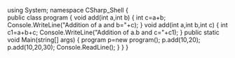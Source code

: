 using System;
namespace CSharp_Shell
{	
	public class program
	{
		void add(int a,int b)
		{
			int c=a+b;
			Console.WriteLine("Addition of a and b="+c);
		}
		void add(int a,int b,int c)
		{
			int c1=a+b+c;
			Console.WriteLine("Addition of a.b and c="+c1);
		}
		public static void Main(string[] args)
		{
			program p=new program();
			p.add(10,20);
			p.add(10,20,30);
			Console.ReadLine();
		}
		}
	}
